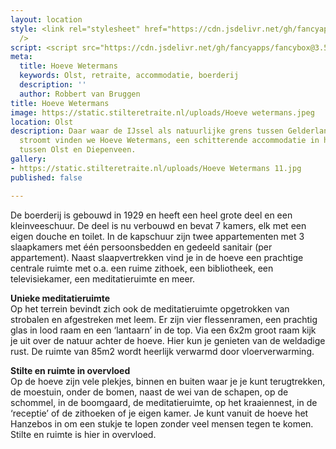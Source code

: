 ```yaml
---
layout: location
style: <link rel="stylesheet" href="https://cdn.jsdelivr.net/gh/fancyapps/fancybox@3.5.7/dist/jquery.fancybox.min.css"
  />
script: <script src="https://cdn.jsdelivr.net/gh/fancyapps/fancybox@3.5.7/dist/jquery.fancybox.min.js"></script>
meta:
  title: Hoeve Wetermans
  keywords: Olst, retraite, accommodatie, boerderij
  description: ''
  author: Robbert van Bruggen
title: Hoeve Wetermans
image: https://static.stilteretraite.nl/uploads/Hoeve wetermans.jpeg
location: Olst
description: Daar waar de IJssel als natuurlijke grens tussen Gelderland en Overijssel
  stroomt vinden we Hoeve Wetermans, een schitterende accommodatie in het buitengebied
  tussen Olst en Diepenveen.
gallery:
- https://static.stilteretraite.nl/uploads/Hoeve Wetermans 11.jpg
published: false

---
```

De boerderij is gebouwd in 1929 en heeft een heel grote deel en een kleinveeschuur. De deel is nu verbouwd en bevat 7 kamers, elk met een eigen douche en toilet. In de kapschuur zijn twee appartementen met 3 slaapkamers met één persoonsbedden en gedeeld sanitair (per appartement). Naast slaapvertrekken vind je in de hoeve een prachtige centrale ruimte met o.a. een ruime zithoek, een bibliotheek, een televisiekamer, een meditatieruimte en meer.

**Unieke meditatieruimte**  
Op het terrein bevindt zich ook de meditatieruimte opgetrokken van strobalen en afgestreken met leem. Er zijn vier flessenramen, een prachtig glas in lood raam en een ‘lantaarn’ in de top. Via een 6x2m groot raam kijk je uit over de natuur achter de hoeve. Hier kun je genieten van de weldadige rust. De ruimte van 85m2 wordt heerlijk verwarmd door vloerverwarming.

**Stilte en ruimte in overvloed**  
Op de hoeve zijn vele plekjes, binnen en buiten waar je je kunt terugtrekken, de moestuin, onder de bomen, naast de wei van de schapen, op de schommel, in de boomgaard, de meditatieruimte, op het kraaiennest, in de ‘receptie’ of de zithoeken of je eigen kamer. Je kunt vanuit de hoeve het Hanzebos in om een stukje te lopen zonder veel mensen tegen te komen. Stilte en ruimte is hier in overvloed.
